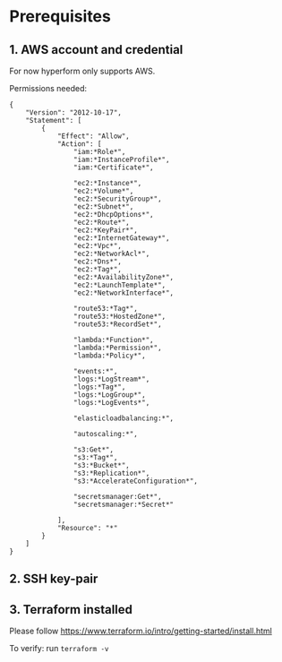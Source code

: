 # Prerequisites

## 1. AWS account and credential

For now hyperform only supports AWS. 

Permissions needed:
```
{
    "Version": "2012-10-17",
    "Statement": [
        {
            "Effect": "Allow",
            "Action": [
                "iam:*Role*",
                "iam:*InstanceProfile*",
                "iam:*Certificate*",

                "ec2:*Instance*",
                "ec2:*Volume*",
                "ec2:*SecurityGroup*",
                "ec2:*Subnet*",
                "ec2:*DhcpOptions*",
                "ec2:*Route*",
                "ec2:*KeyPair*",
                "ec2:*InternetGateway*",
                "ec2:*Vpc*",
                "ec2:*NetworkAcl*",
                "ec2:*Dns*",
                "ec2:*Tag*",
                "ec2:*AvailabilityZone*",
                "ec2:*LaunchTemplate*",
                "ec2:*NetworkInterface*",

                "route53:*Tag*",
                "route53:*HostedZone*",
                "route53:*RecordSet*",

                "lambda:*Function*",
                "lambda:*Permission*",
                "lambda:*Policy*",

                "events:*",
                "logs:*LogStream*",
                "logs:*Tag*",
                "logs:*LogGroup*",
                "logs:*LogEvents*",

                "elasticloadbalancing:*",

                "autoscaling:*",

                "s3:Get*",
                "s3:*Tag*",
                "s3:*Bucket*",
                "s3:*Replication*",
                "s3:*AccelerateConfiguration*",

                "secretsmanager:Get*",
                "secretsmanager:*Secret*"

            ],
            "Resource": "*"
        }
    ]
}
```



## 2. SSH key-pair


## 3. Terraform installed
Please follow https://www.terraform.io/intro/getting-started/install.html

To verify: run `terraform -v`
